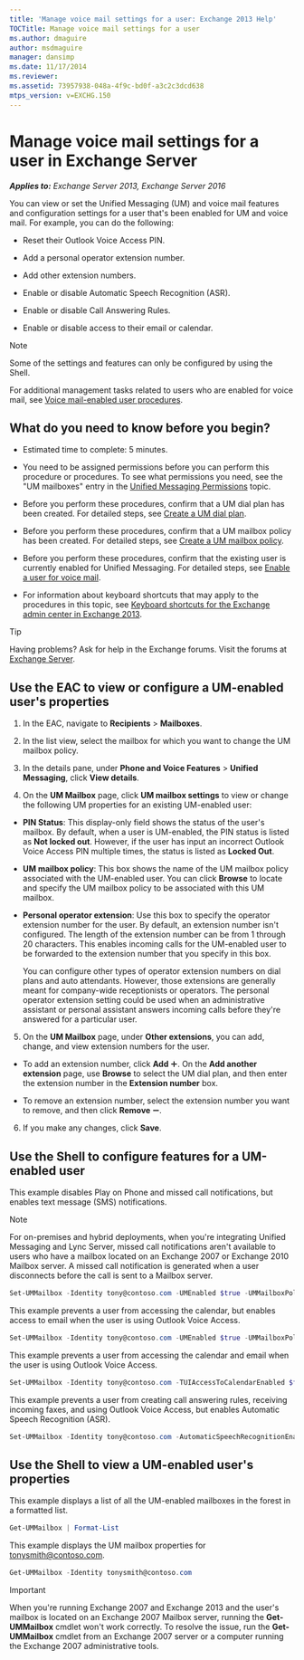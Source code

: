 ```yaml
---
title: 'Manage voice mail settings for a user: Exchange 2013 Help'
TOCTitle: Manage voice mail settings for a user
ms.author: dmaguire
author: msdmaguire
manager: dansimp
ms.date: 11/17/2014
ms.reviewer: 
ms.assetid: 73957938-048a-4f9c-bd0f-a3c2c3dcd638
mtps_version: v=EXCHG.150
---
```


# Manage voice mail settings for a user in Exchange Server

_**Applies to:** Exchange Server 2013, Exchange Server 2016_

You can view or set the Unified Messaging (UM) and voice mail features and configuration settings for a user that's been enabled for UM and voice mail. For example, you can do the following:

- Reset their Outlook Voice Access PIN.

- Add a personal operator extension number.

- Add other extension numbers.

- Enable or disable Automatic Speech Recognition (ASR).

- Enable or disable Call Answering Rules.

- Enable or disable access to their email or calendar.

> [!NOTE]
> Some of the settings and features can only be configured by using the Shell.

For additional management tasks related to users who are enabled for voice mail, see [Voice mail-enabled user procedures](voice-mail-enabled-user-procedures-exchange-2013-help.md).

## What do you need to know before you begin?

- Estimated time to complete: 5 minutes.

- You need to be assigned permissions before you can perform this procedure or procedures. To see what permissions you need, see the "UM mailboxes" entry in the [Unified Messaging Permissions](http://technet.microsoft.com/library/d326c3bc-8f33-434a-bf02-a83cc26a5498.aspx) topic.

- Before you perform these procedures, confirm that a UM dial plan has been created. For detailed steps, see [Create a UM dial plan](create-um-dial-plan-exchange-2013-help.md).

- Before you perform these procedures, confirm that a UM mailbox policy has been created. For detailed steps, see [Create a UM mailbox policy](create-um-mailbox-policy-exchange-2013-help.md).

- Before you perform these procedures, confirm that the existing user is currently enabled for Unified Messaging. For detailed steps, see [Enable a user for voice mail](enable-a-user-for-voice-mail-exchange-2013-help.md).

- For information about keyboard shortcuts that may apply to the procedures in this topic, see [Keyboard shortcuts for the Exchange admin center in Exchange 2013](keyboard-shortcuts-in-the-exchange-admin-center-2013-help.md).

> [!TIP]
> Having problems? Ask for help in the Exchange forums. Visit the forums at [Exchange Server](https://go.microsoft.com/fwlink/p/?linkId=60612).

## Use the EAC to view or configure a UM-enabled user's properties

1. In the EAC, navigate to **Recipients** \> **Mailboxes**.

2. In the list view, select the mailbox for which you want to change the UM mailbox policy.

3. In the details pane, under **Phone and Voice Features** \> **Unified Messaging**, click **View details**.

4. On the **UM Mailbox** page, click **UM mailbox settings** to view or change the following UM properties for an existing UM-enabled user:

  - **PIN Status**: This display-only field shows the status of the user's mailbox. By default, when a user is UM-enabled, the PIN status is listed as **Not locked out**. However, if the user has input an incorrect Outlook Voice Access PIN multiple times, the status is listed as **Locked Out**.

  - **UM mailbox policy**: This box shows the name of the UM mailbox policy associated with the UM-enabled user. You can click **Browse** to locate and specify the UM mailbox policy to be associated with this UM mailbox.

  - **Personal operator extension**: Use this box to specify the operator extension number for the user. By default, an extension number isn't configured. The length of the extension number can be from 1 through 20 characters. This enables incoming calls for the UM-enabled user to be forwarded to the extension number that you specify in this box.

    You can configure other types of operator extension numbers on dial plans and auto attendants. However, those extensions are generally meant for company-wide receptionists or operators. The personal operator extension setting could be used when an administrative assistant or personal assistant answers incoming calls before they're answered for a particular user.

5. On the **UM Mailbox** page, under **Other extensions**, you can add, change, and view extension numbers for the user.

  - To add an extension number, click **Add** ![Add Icon](images/ITPro_EAC_AddIcon.gif). On the **Add another extension** page, use **Browse** to select the UM dial plan, and then enter the extension number in the **Extension number** box.

  - To remove an extension number, select the extension number you want to remove, and then click **Remove** ![Remove icon](images/ITPro_EAC_RemoveIcon.gif).

6. If you make any changes, click **Save**.

## Use the Shell to configure features for a UM-enabled user

This example disables Play on Phone and missed call notifications, but enables text message (SMS) notifications.

> [!NOTE]
> For on-premises and hybrid deployments, when you're integrating Unified Messaging and Lync Server, missed call notifications aren't available to users who have a mailbox located on an Exchange 2007 or Exchange 2010 Mailbox server. A missed call notification is generated when a user disconnects before the call is sent to a Mailbox server.

```powershell
Set-UMMailbox -Identity tony@contoso.com -UMEnabled $true -UMMailboxPolicy AdminPolicy -MissedCallNotificationEnabled $false -PlayonPhoneEnabled $false -SMSMessageWaitingNotificationEnabled $true
```

This example prevents a user from accessing the calendar, but enables access to email when the user is using Outlook Voice Access.

```powershell
Set-UMMailbox -Identity tony@contoso.com -UMEnabled $true -UMMailboxPolicy AdminPolicy -Extension 523456 -FAXEnabled $true -TUIAccessToCal $false -TUIAccessToEmail True
```

This example prevents a user from accessing the calendar and email when the user is using Outlook Voice Access.

```powershell
Set-UMMailbox -Identity tony@contoso.com -TUIAccessToCalendarEnabled $false -TUIAccessToEmailEnabled $false
```

This example prevents a user from creating call answering rules, receiving incoming faxes, and using Outlook Voice Access, but enables Automatic Speech Recognition (ASR).

```powershell
Set-UMMailbox -Identity tony@contoso.com -AutomaticSpeechRecognitionEnabled $true -CallAnsweringRulesEnabled $false -FaxEnabled $false -SubscriberAccessEnabled $false
```

## Use the Shell to view a UM-enabled user's properties

This example displays a list of all the UM-enabled mailboxes in the forest in a formatted list.

```powershell
Get-UMMailbox | Format-List
```

This example displays the UM mailbox properties for tonysmith@contoso.com.

```powershell
Get-UMMailbox -Identity tonysmith@contoso.com
```

> [!IMPORTANT]
> When you're running Exchange 2007 and Exchange 2013 and the user's mailbox is located on an Exchange 2007 Mailbox server, running the **Get-UMMailbox** cmdlet won't work correctly. To resolve the issue, run the **Get-UMMailbox** cmdlet from an Exchange 2007 server or a computer running the Exchange 2007 administrative tools.
